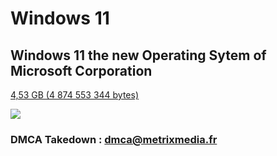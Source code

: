 # Windows 11

## Windows 11 the new Operating Sytem of Microsoft Corporation

<a href="https://metrixmedia.fr/windows/11/windows11.iso">4,53 GB (4 874 553 344 bytes)</a>

<img src='https://c.s-microsoft.com/en-us/CMSImages/hero_animation_poster_4K_Sharpened.jpg?version=e252e57c-4949-6726-4a60-a50c0aeec2ce'>


### DMCA Takedown : dmca@metrixmedia.fr
